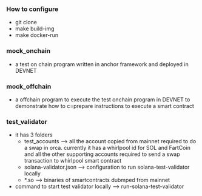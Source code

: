 ### How to configure  
  - git clone  
  - make build-img  
  - make docker-run

### mock_onchain
  - a test on chain program written in anchor framework and deployed in DEVNET

### mock_offchain
  - a offchain program to execute the test onchain program in DEVNET to demonstrate how to c=prepare instructions to execute a smart contract

### test_validator
  - it has 3 folders
    - test_accounts --> all the account copied from mainnet required to do a swap in orca. currently it has a whirlpool id for SOL and FartCoin and all the other supporting accounts required to send a swap transaction to whirlpool smart contract
    - solana-validator.json --> configuration to run solana-test-validator locally
    - *.so --> binaries of smartcontracts dubmped from mainnet
  - command to start test validator locally --> run-solana-test-validator 
